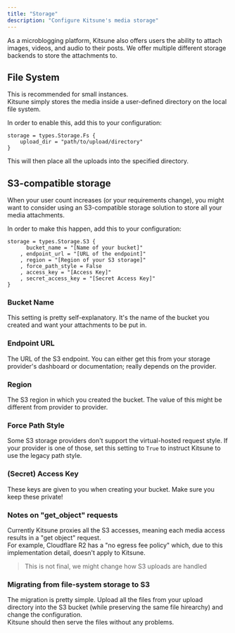```yaml
---
title: "Storage"
description: "Configure Kitsune's media storage"
---
```


As a microblogging platform, Kitsune also offers users the ability to attach images, videos, and audio to their posts. 
We offer multiple different storage backends to store the attachments to.

## File System

This is recommended for small instances.  
Kitsune simply stores the media inside a user-defined directory on the local file system.

In order to enable this, add this to your configuration:

```dhall
storage = types.Storage.Fs {
    upload_dir = "path/to/upload/directory"
}
```

This will then place all the uploads into the specified directory.

## S3-compatible storage

When your user count increases (or your requirements change), you might want to consider using an S3-compatible storage solution to store all your media attachments.

In order to make this happen, add this to your configuration:

```dhall
storage = types.Storage.S3 {
      bucket_name = "[Name of your bucket]"
    , endpoint_url = "[URL of the endpoint]"
    , region = "[Region of your S3 storage]"
    , force_path_style = False 
    , access_key = "[Access Key]"
    , secret_access_key = "[Secret Access Key]"
}
```

### Bucket Name

This setting is pretty self-explanatory. It's the name of the bucket you created and want your attachments to be put in.

### Endpoint URL

The URL of the S3 endpoint. You can either get this from your storage provider's dashboard or documentation; really depends on the provider.

### Region

The S3 region in which you created the bucket. The value of this might be different from provider to provider.

### Force Path Style

Some S3 storage providers don't support the virtual-hosted request style. If your provider is one of those, set this setting to `True` to instruct Kitsune to use the legacy path style.

### (Secret) Access Key

These keys are given to you when creating your bucket. Make sure you keep these private!

### Notes on "get_object" requests

Currently Kitsune proxies all the S3 accesses, meaning each media access results in a "get object" request.  
For example, Cloudflare R2 has a "no egress fee policy" which, due to this implementation detail, doesn't apply to Kitsune.

> This is not final, we might change how S3 uploads are handled

### Migrating from file-system storage to S3

The migration is pretty simple. Upload all the files from your upload directory into the S3 bucket (while preserving the same file hirearchy) and change the configuration.  
Kitsune should then serve the files without any problems.
